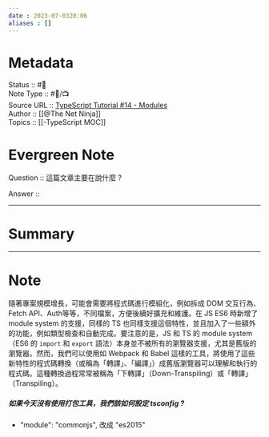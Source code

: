 ```yaml
---
date : 2023-07-0320:06
aliases : []
---
```

# Metadata
Status :: #🌱 <br>
Note Type :: #📨/📺 <br>
Source URL :: [TypeScript Tutorial #14 - Modules](https://youtu.be/EpOPR03z4Vw)<br>
Author :: [[@The Net Ninja]]<br>
Topics :: [[-TypeScript MOC]]  <br>

# Evergreen Note

Question :: 這篇文章主要在說什麼 ?

Answer ::

---

# Summary 

---

# Note
隨著專案規模增長，可能會需要將程式碼進行模組化，例如拆成 DOM 交互行為、Fetch API、Auth等等，不同檔案，方便後續好擴充和維護。在 JS ES6 時新增了 module system 的支援，同樣的 TS 也同樣支援這個特性，並且加入了一些額外的功能，例如類型檢查和自動完成。要注意的是，JS 和 TS 的 module system（ES6 的 `import` 和 `export` 語法）本身並不被所有的瀏覽器支援，尤其是舊版的瀏覽器。然而，我們可以使用如 Webpack 和 Babel 這樣的工具，將使用了這些新特性的程式碼轉換（或稱為「轉譯」、「編譯」）成舊版瀏覽器可以理解和執行的程式碼。這種轉換過程常常被稱為「下轉譯」（Down-Transpiling）或「轉譯」（Transpiling）。
##### 如果今天沒有使用打包工具，我們該如何設定 tsconfig ? 
- "module": "commonjs", 改成 "es2015"
